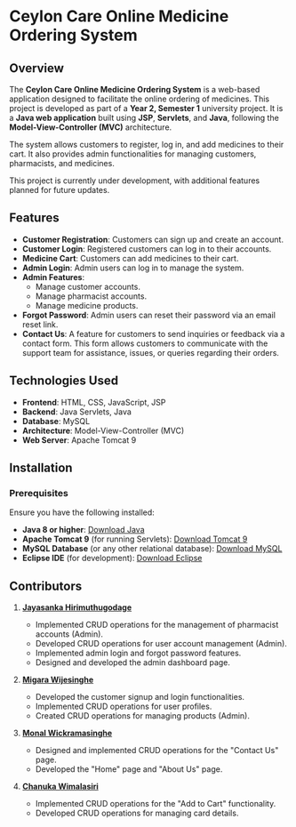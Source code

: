 # Ceylon Care Online Medicine Ordering System

## Overview

The **Ceylon Care Online Medicine Ordering System** is a web-based application designed to facilitate the online ordering of medicines. This project is developed as part of a **Year 2, Semester 1** university project. It is a **Java web application** built using **JSP**, **Servlets**, and **Java**, following the **Model-View-Controller (MVC)** architecture.

The system allows customers to register, log in, and add medicines to their cart. It also provides admin functionalities for managing customers, pharmacists, and medicines.

This project is currently under development, with additional features planned for future updates.

## Features

- **Customer Registration**: Customers can sign up and create an account.
- **Customer Login**: Registered customers can log in to their accounts.
- **Medicine Cart**: Customers can add medicines to their cart.
- **Admin Login**: Admin users can log in to manage the system.
- **Admin Features**:
  - Manage customer accounts.
  - Manage pharmacist accounts.
  - Manage medicine products.
- **Forgot Password**: Admin users can reset their password via an email reset link.
- **Contact Us**: A feature for customers to send inquiries or feedback via a contact form. This form allows customers to communicate with the support team for assistance, issues, or queries regarding their orders.

## Technologies Used

- **Frontend**: HTML, CSS, JavaScript, JSP
- **Backend**: Java Servlets, Java
- **Database**: MySQL 
- **Architecture**: Model-View-Controller (MVC)
- **Web Server**: Apache Tomcat 9

## Installation

### Prerequisites

Ensure you have the following installed:
- **Java 8 or higher**: [Download Java](https://www.oracle.com/java/technologies/javase-jdk11-downloads.html)
- **Apache Tomcat 9** (for running Servlets): [Download Tomcat 9](https://tomcat.apache.org/download-90.cgi)
- **MySQL Database** (or any other relational database): [Download MySQL](https://dev.mysql.com/downloads/)
- **Eclipse IDE** (for development): [Download Eclipse](https://www.eclipse.org/downloads/)

## Contributors

1. **[Jayasanka Hirimuthugodage](https://github.com/jayasankahirimuthugodage)**  
   - Implemented CRUD operations for the management of pharmacist accounts (Admin).  
   - Developed CRUD operations for user account management (Admin).  
   - Implemented admin login and forgot password features.  
   - Designed and developed the admin dashboard page.

2. **[Migara Wijesinghe](https://github.com/migarasliit)**  
   - Developed the customer signup and login functionalities.  
   - Implemented CRUD operations for user profiles.  
   - Created CRUD operations for managing products (Admin).

3. **[Monal Wickramasinghe](https://github.com/kavithra1000)**  
   - Designed and implemented CRUD operations for the "Contact Us" page.  
   - Developed the "Home" page and "About Us" page.

4. **[Chanuka Wimalasiri](https://github.com/chanuka001)**  
   - Implemented CRUD operations for the "Add to Cart" functionality.  
   - Developed CRUD operations for managing card details.



